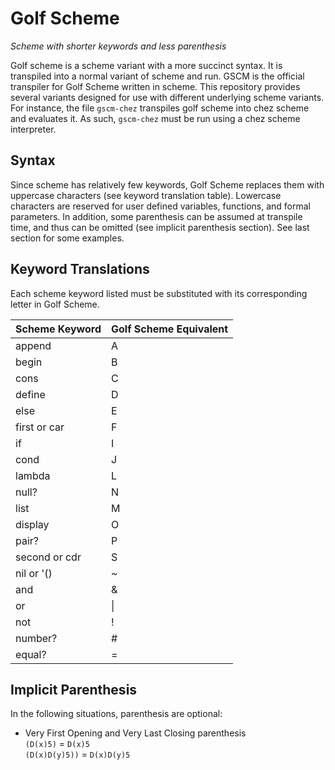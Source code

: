 # Golf Scheme

<i>Scheme with shorter keywords and less parenthesis</i>

Golf scheme is a scheme variant with a more succinct syntax. It is transpiled into a normal variant of scheme and run.  GSCM is the official transpiler for Golf Scheme written in scheme.  This repository provides several variants designed for use with different underlying scheme variants.  For instance, the file `gscm-chez` transpiles golf scheme into chez scheme and evaluates it.  As such, `gscm-chez` must be run using a chez scheme interpreter.  

## Syntax

Since scheme has relatively few keywords, Golf Scheme replaces them with uppercase characters (see keyword translation table).  Lowercase characters are reserved for user defined variables, functions, and formal parameters.  In addition, some parenthesis can be assumed at transpile time, and thus can be omitted (see implicit parenthesis section).  See last section for some examples.


## Keyword Translations

Each scheme keyword listed must be substituted with its corresponding letter in Golf Scheme.

| Scheme Keyword | Golf Scheme Equivalent |
|----------------|------------------------|
| append         | A                      |
| begin          | B                      |
| cons           | C                      |
| define         | D                      |
| else           | E                      |
| first or car   | F                      |
| if             | I                      |
| cond           | J                      |
| lambda         | L                      |
| null?          | N                      |
| list           | M                      |
| display        | O                      |
| pair?          | P                      |
| second or cdr  | S                      |
| nil or '()     | ~                      |
| and            | &                      |
| or             | &#124;                 |
| not            | !                      |
| number?        | #                      |
| equal?         | =                      |

## Implicit Parenthesis

In the following situations, parenthesis are optional:
- Very First Opening and Very Last Closing parenthesis  
  `(D(x)5)` = `D(x)5`  
  `(D(x)D(y)5))` = `D(x)D(y)5`  
